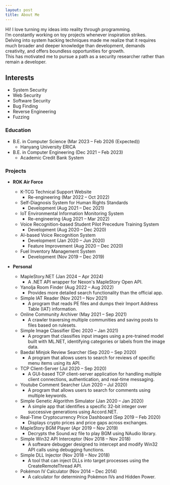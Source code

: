 ```yaml
---
layout: post
title: About Me
---
```


Hi! I love turning my ideas into reality through programming.  
I’m constantly working on toy projects whenever inspiration strikes.  
Delving into system hacking techniques made me realize that it requires much broader and deeper knowledge than development, demands creativity, and offers boundless opportunities for growth.  
This has motivated me to pursue a path as a security researcher rather than remain a developer.

## Interests

- System Security
- Web Security
- Software Security
- Bug Finding
- Reverse Engineering
- Fuzzing

### Education

- B.E. in Computer Science (Mar 2023 – Feb 2026 (Expected))
  - Hanyang University ERICA
- B.E. in Computer Engineering (Dec 2021 – Feb 2023)
  - Academic Credit Bank System

### Projects

- **ROK Air Force**

  - K-TCG Technical Support Website
    - Re-engineering (Mar 2022 – Oct 2022)
  - Self-Diagnosis System for Human Rights Standards
    - Development (Aug 2021 – Dec 2021)
  - IoT Environmental Information Monitoring System
    - Re-engineering (Aug 2021 – Mar 2022)
  - Voice Recognition-based Student Pilot Precedure Training System
    - Development (Aug 2020 – Dec 2020)
  - AI-based Voice Recognition System
    - Development (Jan 2020 – Jun 2020)
    - Feature Improvement (Aug 2020 – Dec 2020)
  - Fuel Inventory Management System
    - Development (Nov 2019 – Dec 2019)

- **Personal**
  - MapleStory.NET (Jan 2024 – Apr 2024)
    - A .NET API wrapper for Nexon's MapleStory Open API.
  - Yanolja Room Finder (Aug 2022 – Aug 2022)
    - Provides more detailed search functionality than the official app.
  - Simple IAT Reader (Nov 2021 – Nov 2021)
    - A program that reads PE files and dumps their Import Address Table (IAT) information.
  - Online Community Archiver (May 2021 – Sep 2021)
    - A crawler traversing multiple communities and saving posts to files based on rulesets.
  - Simple Image Classifier (Dec 2020 – Jan 2021)
    - A program that classifies input images using a pre-trained model built with ML.NET, identifying categories or labels from the image data.
  - Baedal Minjok Review Searcher (Sep 2020 – Sep 2020)
    - A program that allows users to search for reviews of specific menu items using its API.
  - TCP Client-Server (Jul 2020 – Sep 2020)
    - A GUI-based TCP client-server application for handling multiple client connections, authentication, and real-time messaging.
  - Youtube Comment Searcher (Jun 2020 – Jul 2020)
    - A program that allows users to search for comments using multiple keywords.
  - Simple Genetic Algorithm Simulator (Jan 2020 – Jan 2020)
    - A simple app that identifies a specific 32-bit integer over successive generations using Accord.NET.
  - Real-Time Cryptocurrency Price Dashboard (Sep 2019 – Feb 2020)
    - Displays crypto prices and price gaps across exchanges.
  - MapleStory BGM Player (Apr 2019 – Nov 2019)
    - Decrypts the Sound.wz file to play BGM using NAudio library.
  - Simple Win32 API Interceptor (Nov 2018 – Nov 2018)
    - A software debugger designed to intercept and modify Win32 API calls using debugging functions.
  - Simple DLL Injector (Nov 2018 – Nov 2018)
    - A tool that can inject DLLs into target processes using the CreateRemoteThread API.
  - Pokémon IV Calculator (Nov 2014 – Dec 2014)
    - A calculator for determining Pokémon IVs and Hidden Power.
